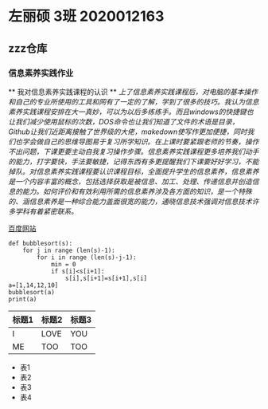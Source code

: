 # 左丽硕   3班   2020012163
## zzz仓库
###  信息素养实践作业
**   我对信息素养实践课程的认识   **
*上了信息素养实践课程后，对电脑的基本操作和自己的专业所使用的工具和网有了一定的了解，学到了很多的技巧。我认为信息素养实践课程安排在大一真妙，可以为以后多练练手。而且windows的快捷键也让我们减少使用鼠标的次数，DOS命令也让我们知道了文件的术语是目录，Github让我们近距离接触了世界级的大佬，makedown使写作更加便捷，同时我们也学会做自己的思维导图易于复习所学知识。在上课时要紧跟老师的节奏，操作不出问题，下课更要主动自我复习操作步骤。信息素养实践课程更多培养我们动手的能力，打字要快，手法要敏捷，记得东西有多更提醒我们下课要好好学习，不能掉队。对信息素养实践课程要认识课程目标，全面提升学生的信息素养，信息素养是一个内容丰富的概念，包括选择获取是被信息、加工、处理、传递信息并创造信息的能力。如何评价和有效利用所需的信息素养涉及各方面的知识，是一个特殊的、涵信息素养是一种综合能力盖面很宽的能力，通晓信息技术强调对信息技术许多学科有着紧密联系。*

[百度网站](https://www.hao123.com/?tn=%2090901423_hao_pg)

```
def bubblesort(s):
    for j in range (len(s)-1):
        for i in range (len(s)-j-1):
            min = 0
            if s[i]<s[i+1]:
                s[i],s[i+1]=s[i+1],s[i]
a=[1,14,12,10]
bubblesort(a)
print(a)
```

|标题1|标题2|标题3|
|:--|:--|:--|
|I|LOVE|YOU|
|ME|TOO|TOO|

+ 表1
+ 表2
+ 表3
+ 表4







